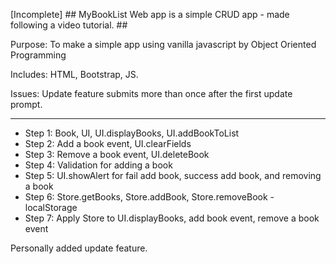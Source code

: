 [Incomplete] ## MyBookList Web app is a simple CRUD app - made following a video tutorial. ##

Purpose: To make a simple app using vanilla javascript by Object Oriented Programming

Includes: HTML, Bootstrap, JS.

Issues: Update feature submits more than once after the first update prompt.

------------------------------------------------
- Step 1: Book, UI, UI.displayBooks, UI.addBookToList
- Step 2: Add a book event, UI.clearFields
- Step 3: Remove a book event, UI.deleteBook
- Step 4: Validation for adding a book
- Step 5: UI.showAlert for fail add book, success add book, and removing a book
- Step 6: Store.getBooks, Store.addBook, Store.removeBook - localStorage
- Step 7: Apply Store to UI.displayBooks, add book event, remove a book event

Personally added update feature.